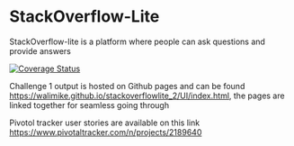 # StackOverflow-Lite
StackOverflow-lite is a platform where people can ask questions and provide answers

[![Coverage Status](https://coveralls.io/repos/github/walimike/stackoverflowlite_2/badge.svg?branch=master)](https://coveralls.io/github/walimike/stackoverflowlite_2?branch=master)


Challenge 1 output is hosted on Github pages and can be found https://walimike.github.io/stackoverflowlite_2/UI/index.html, the pages are linked together for seamless going through


Pivotol tracker user stories are available on this link https://www.pivotaltracker.com/n/projects/2189640
